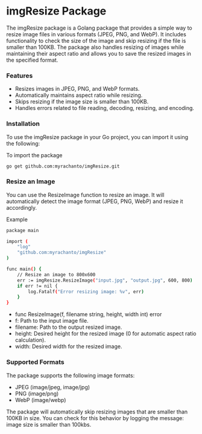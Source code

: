 # imgResize Package
The imgResize package is a Golang package that provides a simple way to resize image files in various formats (JPEG, PNG, and WebP). It includes functionality to check the size of the image and skip resizing if the file is smaller than 100KB. The package also handles resizing of images while maintaining their aspect ratio and allows you to save the resized images in the specified format.

### Features
- Resizes images in JPEG, PNG, and WebP formats.
- Automatically maintains aspect ratio while resizing.
- Skips resizing if the image size is smaller than 100KB.
- Handles errors related to file reading, decoding, resizing, and encoding.

### Installation

To use the imgResize package in your Go project, you can import it using the following:

To import the package
```bash
go get github.com:myrachanto/imgResize.git
```

### Resize an Image

You can use the ResizeImage function to resize an image. It will automatically detect the image format (JPEG, PNG, WebP) and resize it accordingly.

Example

```bash
package main

import (
	"log"
	"github.com:myrachanto/imgResize"
)

func main() {
	// Resize an image to 800x600
	err := imgResize.ResizeImage("input.jpg", "output.jpg", 600, 800)
	if err != nil {
		log.Fatalf("Error resizing image: %v", err)
	}
}
```

- func ResizeImage(f, filename string, height, width int) error
- f: Path to the input image file.
- filename: Path to the output resized image.
- height: Desired height for the resized image (0 for automatic aspect ratio calculation).
- width: Desired width for the resized image.

### Supported Formats
The package supports the following image formats:

- JPEG (image/jpeg, image/jpg)
- PNG (image/png)
- WebP (image/webp)

The package will automatically skip resizing images that are smaller than 100KB in size. You can check for this behavior by logging the message: image size is smaller than 100kbs.
